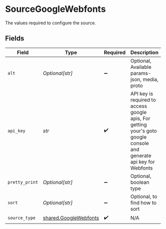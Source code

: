 # SourceGoogleWebfonts

The values required to configure the source.


## Fields

| Field                                                                                                               | Type                                                                                                                | Required                                                                                                            | Description                                                                                                         |
| ------------------------------------------------------------------------------------------------------------------- | ------------------------------------------------------------------------------------------------------------------- | ------------------------------------------------------------------------------------------------------------------- | ------------------------------------------------------------------------------------------------------------------- |
| `alt`                                                                                                               | *Optional[str]*                                                                                                     | :heavy_minus_sign:                                                                                                  | Optional, Available params- json, media, proto                                                                      |
| `api_key`                                                                                                           | *str*                                                                                                               | :heavy_check_mark:                                                                                                  | API key is required to access google apis, For getting your's goto google console and generate api key for Webfonts |
| `pretty_print`                                                                                                      | *Optional[str]*                                                                                                     | :heavy_minus_sign:                                                                                                  | Optional, boolean type                                                                                              |
| `sort`                                                                                                              | *Optional[str]*                                                                                                     | :heavy_minus_sign:                                                                                                  | Optional, to find how to sort                                                                                       |
| `source_type`                                                                                                       | [shared.GoogleWebfonts](../../models/shared/googlewebfonts.md)                                                      | :heavy_check_mark:                                                                                                  | N/A                                                                                                                 |